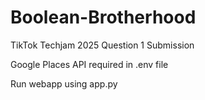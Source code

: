 # Boolean-Brotherhood
TikTok Techjam 2025 Question 1 Submission

Google Places API required in .env file

Run webapp using app.py
